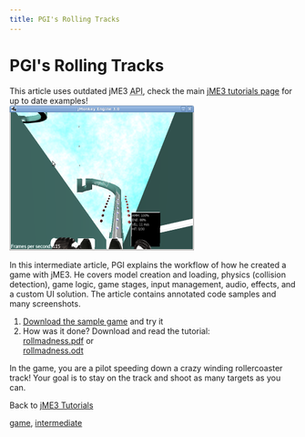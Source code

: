 ```yaml
---
title: PGI's Rolling Tracks
---
```

<h1 class="sectionedit1" id="pgi_s_rolling_tracks">PGI's Rolling Tracks</h1>
<div class="level1">

<p>
</p><p></p><div class="noteimportant">This article uses outdated jME3 <abbr title="Application Programming Interface">API</abbr>, check the main <a href="/jme3.html" class="wikilink1" title="jme3">jME3 tutorials page</a> for up to date examples!
</div>
<a href="/resources/jme3-rolling-madness.png" class="media" title="jme3:rolling-madness.png"><img src="/resources/jme3-rolling-madness.png" class="mediaright" title="Rolling Madness" alt="Rolling Madness" width="324" height="254" /></a>


<p>
In this intermediate article, PGI explains the workflow of how he created a game with jME3. He covers model creation and loading, physics (collision detection), game logic, game stages, input management, audio, effects, and a custom UI solution. The article contains annotated code samples and many screenshots.
</p>
<ol>
<li class="level1"><div class="li"> <a href="http://www.tukano.it/rollingtracks/rolling_tracks_0.2.zip" class="urlextern" title="http://www.tukano.it/rollingtracks/rolling_tracks_0.2.zip" rel="nofollow">Download the sample game</a> and try it</div>
</li>
<li class="level1"><div class="li"> How was it done? Download and read the tutorial: <br />
<a href="http://www.tukano.it/documents/rollmadness.pdf" class="urlextern" title="http://www.tukano.it/documents/rollmadness.pdf" rel="nofollow">rollmadness.pdf</a> or <br />
<a href="http://www.tukano.it/documents/rollmadness.odt" class="urlextern" title="http://www.tukano.it/documents/rollmadness.odt" rel="nofollow">rollmadness.odt</a></div>
</li>
</ol>

<p>
In the game, you are a pilot speeding down a crazy winding rollercoaster track! Your goal is to stay on the track and shoot as many targets as you can. 
</p>

<p>
Back to <a href="/jme3.html" class="wikilink1" title="jme3">jME3 Tutorials</a>
</p>
<div class="tags"><span>
	<a href="/tag/game.html" class="wikilink1" title="tag:game" rel="tag">game</a>,
	<a href="/tag/intermediate.html" class="wikilink1" title="tag:intermediate" rel="tag">intermediate</a>
</span></div>

</div>
